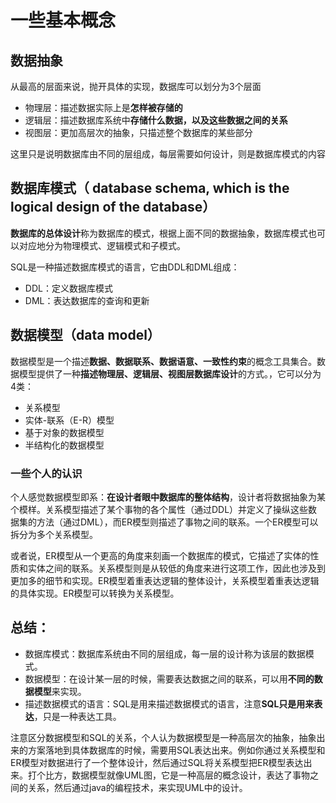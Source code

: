 # 一些基本概念

## 数据抽象
从最高的层面来说，抛开具体的实现，数据库可以划分为3个层面
* 物理层：描述数据实际上是**怎样被存储的**
* 逻辑层：描述数据库系统中**存储什么数据，以及这些数据之间的关系**
* 视图层：更加高层次的抽象，只描述整个数据库的某些部分

这里只是说明数据库由不同的层组成，每层需要如何设计，则是数据库模式的内容

## 数据库模式（ database schema, which is the logical design of the database）
**数据库的总体设计**称为数据库的模式，根据上面不同的数据抽象，数据库模式也可以对应地分为物理模式、逻辑模式和子模式。

SQL是一种描述数据库模式的语言，它由DDL和DML组成：
* DDL：定义数据库模式
* DML：表达数据库的查询和更新

## 数据模型（data model）
数据模型是一个描述**数据、数据联系、数据语意、一致性约束**的概念工具集合。数据模型提供了一种**描述物理层、逻辑层、视图层数据库设计**的方式。，它可以分为4类：
* 关系模型
* 实体-联系（E-R）模型
* 基于对象的数据模型
* 半结构化的数据模型


### 一些个人的认识
个人感觉数据模型即系：**在设计者眼中数据库的整体结构**，设计者将数据抽象为某个模样。关系模型描述了某个事物的各个属性（通过DDL）并定义了操纵这些数据集的方法（通过DML），而ER模型则描述了事物之间的联系。一个ER模型可以拆分为多个关系模型。

或者说，ER模型从一个更高的角度来刻画一个数据库的模式，它描述了实体的性质和实体之间的联系。关系模型则是从较低的角度来进行这项工作，因此也涉及到更加多的细节和实现。ER模型着重表达逻辑的整体设计，关系模型着重表达逻辑的具体实现。ER模型可以转换为关系模型。


## 总结：
* 数据库模式：数据库系统由不同的层组成，每一层的设计称为该层的数据模式。
* 数据模型：在设计某一层的时候，需要表达数据之间的联系，可以用**不同的数据模型**来实现。
* 描述数据模式的语言：SQL是用来描述数据模式的语言，注意**SQL只是用来表达**，只是一种表达工具。

注意区分数据模型和SQL的关系，个人认为数据模型是一种高层次的抽象，抽象出来的方案落地到具体数据库的时候，需要用SQL表达出来。例如你通过关系模型和ER模型对数据进行了一个整体设计，然后通过SQL将关系模型把ER模型表达出来。打个比方，数据模型就像UML图，它是一种高层的概念设计，表达了事物之间的关系，然后通过java的编程技术，来实现UML中的设计。
